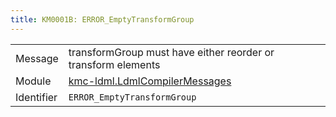 ```yaml
---
title: KM0001B: ERROR_EmptyTransformGroup
---
```


|            |           |
|------------|---------- |
| Message    | transformGroup must have either reorder or transform elements |
| Module     | [kmc-ldml.LdmlCompilerMessages](kmc-ldml.ldmlcompilermessages) |
| Identifier | `ERROR_EmptyTransformGroup` |


